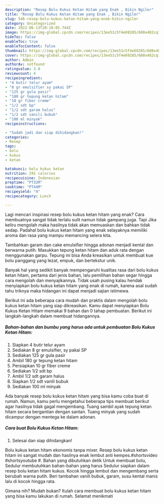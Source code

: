 ```yaml
---
description: "Resep Bolu Kukus Ketan Hitam yang Enak , Bikin Ngiler"
title: "Resep Bolu Kukus Ketan Hitam yang Enak , Bikin Ngiler"
slug: 546-resep-bolu-kukus-ketan-hitam-yang-enak-bikin-ngiler
category: Uncategorized
date: 2022-06-13T20:10:05.744Z
image: https://img-global.cpcdn.com/recipes/13ee51c5f4e69285/680x482cq70/bolu-kukus-ketan-hitam-foto-resep-utama.jpg
hideToc: false
enableToc: true
enableTocContent: false
thumbnail: https://img-global.cpcdn.com/recipes/13ee51c5f4e69285/680x482cq70/bolu-kukus-ketan-hitam-foto-resep-utama.jpg
cover: https://img-global.cpcdn.com/recipes/13ee51c5f4e69285/680x482cq70/bolu-kukus-ketan-hitam-foto-resep-utama.jpg
author: Admin
authorAv: notfound
ratingvalue: 3.8
reviewcount: 4
recipeingredient:
- "4 butir telur ayam"
- "8 gr emulsifier sy pakai SP"
- "125 gr gula pasir"
- "180 gr tepung ketan hitam"
- "10 gr fiber creme"
- "1/2 sdt bp"
- "1/2 sdt garam halus"
- "1/2 sdt vanili bubuk"
- "100 ml minyak"
recipeinstructions:

- "Sudah jadi dan siap dihidangkan!"
categories:
- Resep
tags:
- bolu
- kukus
- ketan

katakunci: bolu kukus ketan 
nutrition: 291 calories
recipecuisine: Indonesian
preptime: "PT32M"
cooktime: "PT44M"
recipeyield: "4"
recipecategory: Lunch

---
```



Lagi mencari inspirasi resep bolu kukus ketan hitam yang enak? Cara membuatnya sangat tidak terlalu sulit namun tidak gampang juga. Tapi Jika keliru mengolah maka hasilnya tidak akan memuaskan dan bahkan tidak sedap. Padahal bolu kukus ketan hitam yang enak selayaknya memiliki aroma dan rasa yang mampu memancing selera kita.


Tambahkan garam dan cake emulsifier hingga adonan menjadi kental dan berwarna putih. Masukkan tepung ketan hitam dan aduk rata dengan menggunakan garpu. Tepung ini bisa Anda kreasikan untuk membuat kue bolu panggang yang lezat, empuk, dan bertekstur unik.

Banyak hal yang sedikit banyak mempengaruhi kualitas rasa dari bolu kukus ketan hitam, pertama dari jenis bahan, lalu pemilihan bahan segar hingga cara mengolah dan menyajikannya. Tidak usah pusing kalau hendak menyiapkan bolu kukus ketan hitam yang enak di rumah, karena asal sudah tahu triknya maka hidangan ini dapat menjadi sajian istimewa.


Berikut ini ada beberapa cara mudah dan praktis dalam mengolah bolu kukus ketan hitam yang siap dikreasikan. Kamu dapat menyiapkan Bolu Kukus Ketan Hitam memakai 9 bahan dan 0 tahap pembuatan. Berikut ini langkah-langkah dalam membuat hidangannya.

<!--inarticleads1-->

##### Bahan-bahan dan bumbu yang harus ada untuk pembuatan Bolu Kukus Ketan Hitam:

1. Siapkan 4 butir telur ayam
1. Sediakan 8 gr emulsifier, sy pakai SP
1. Sediakan 125 gr gula pasir
1. Ambil 180 gr tepung ketan hitam
1. Persiapkan 10 gr fiber creme
1. Sediakan 1/2 sdt bp
1. Ambil 1/2 sdt garam halus
1. Siapkan 1/2 sdt vanili bubuk
1. Sediakan 100 ml minyak


Ada banyak resep bolu kukus ketan hitam yang bisa kamu coba buat di rumah. Namun, kamu perlu mengetahui beberapa tips membuat berikut agar hasilnya tidak gagal mengembang. Tuang sambil ayak tepung ketan hitam secara bergantian dengan santan. Tuang minyak yang sudah dicampur dengan mentega ke dalam adonan. 

<!--inarticleads2-->

##### Cara buat Bolu Kukus Ketan Hitam:


1. Selesai dan siap dihidangkan!

Bolu kukus ketan hitam ekonomis tanpa mixer. Resep bolu kukus ketan hitam ini sangat mudah dan hasilnya enak lembut anti kempes.#shortsvideo #shortsyoutube #. Bahan yang dibutuhkan detik Untuk membuat bolu, Sedulur membutuhkan bahan-bahan yang harus Sedulur siapkan dalam resep bolu ketan hitam kukus. Kocok hingga lembut dan mengembang serta berubah warna putih. Beri tambahan vanili bubuk, garam, susu kental manis lalu di kocok hingga rata. 

Gimana nih? Mudah bukan? Itulah cara membuat bolu kukus ketan hitam yang bisa kamu lakukan di rumah. Selamat menikmati
